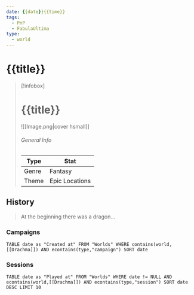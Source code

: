 ```yaml
---
date: {{date}}{{time}}
tags:
  - PnP
  - FabulaUltima
type:
  - world
---
```

# {{title}}

> [!infobox]
> # {{title}}
> ![[Image.png|cover hsmall]]
> ###### General Info
> | Type |  Stat |
> |---|---|
> | Genre | Fantasy |
> | Theme | Epic Locations |

## History
> At the beginning there was a dragon...
### Campaigns

```dataview
TABLE date as "Created at" FROM "Worlds" WHERE contains(world,[[Drachma]]) AND econtains(type,"campaign") SORT date
```

### Sessions

```dataview
TABLE date as "Played at" FROM "Worlds" WHERE date != NULL AND econtains(world,[[Drachma]]) AND econtains(type,"session") SORT date DESC LIMIT 10
```



